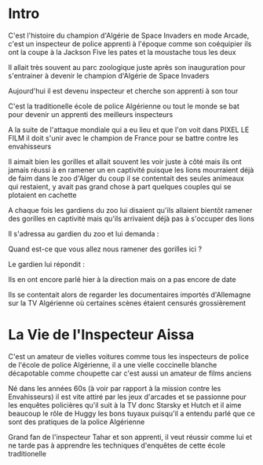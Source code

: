 # Intro

C'est l'histoire du champion d'Algérie de Space Invaders en mode Arcade, c'est un inspecteur de police apprenti à l'époque comme son coéquipier ils ont la coupe à la Jackson Five les pates et la moustache tous les deux

Il allait très souvent au parc zoologique juste après son inauguration pour s'entrainer à devenir le champion d'Algérie de Space Invaders

Aujourd'hui il est devenu inspecteur et cherche son apprenti à son tour

C'est la traditionelle école de police Algérienne ou tout le monde se bat pour devenir un apprenti des meilleurs inspecteurs

A la suite de l'attaque mondiale qui a eu lieu et que l'on voit dans PIXEL LE FILM il doit s'unir avec le champion de France pour se battre contre les envahisseurs

Il aimait bien les gorilles et allait souvent les voir juste à côté mais ils ont jamais réussi à en ramener un en captivité puisque les lions mourraient déjà de faim dans le zoo d'Alger du coup il se contentait des seules animeaux qui restaient, y avait pas grand chose à part quelques couples qui se plotaient en cachette

A chaque fois les gardiens du zoo lui disaient qu'ils allaient bientôt ramener des gorilles en captivité mais qu'ils arrivaient déjà pas à s'occuper des lions

Il s'adressa au gardien du zoo et lui demanda :

Quand est-ce que vous allez nous ramener des gorilles ici ?

Le gardien lui répondit :

Ils en ont encore parlé hier à la direction mais on a pas encore de date

Ils se contentait alors de regarder les documentaires importés d'Allemagne sur la TV Algérienne où certaines scènes étaient censurés grossièrement

# La Vie de l'Inspecteur Aissa

C'est un amateur de vielles voitures comme tous les inspecteurs de police de l'école de police Algérienne, il a une vielle coccinelle blanche décapotable comme choupette car c'est aussi un amateur de films anciens

Né dans les années 60s (à voir par rapport à la mission contre les Envahisseurs) il est vite attiré par les jeux d'arcades et se passionne pour les enquêtes policières qu'il suit à la TV donc Starsky et Hutch et il aime beaucoup le rôle de Huggy les bons tuyaux puisqu'il a entendu parlé que ce sont des pratiques de la police Algérienne

Grand fan de l'inspecteur Tahar et son apprenti, il veut réussir comme lui et ne tarde pas à apprendre les techniques d'enquêtes de cette école traditionelle
